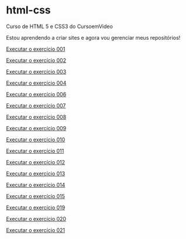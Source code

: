 # html-css
 Curso de HTML 5 e CSS3 do CursoemVideo

Estou aprendendo a criar sites e agora vou gerenciar meus repositórios!

<a href="https://ribeirogilberto.github.io/html-css/exercicios/ex001/index.html">Executar o exercício 001</a>

<a href="https://ribeirogilberto.github.io/html-css/exercicios/ex002/index.html">Executar o exercício 002</a>

<a href="https://ribeirogilberto.github.io/html-css/exercicios/ex003/index.html">Executar o exercício 003</a>

<a href="https://ribeirogilberto.github.io/html-css/exercicios/ex004/index.html">Executar o exercício 004</a>

<a href="https://ribeirogilberto.github.io/html-css/exercicios/ex006/index.html">Executar o exercício 006</a>

<a href="https://ribeirogilberto.github.io/html-css/exercicios/ex007/index.html">Executar o exercício 007</a>

<a href="https://ribeirogilberto.github.io/html-css/exercicios/ex008/index.html">Executar o exercício 008</a>

<a href="https://ribeirogilberto.github.io/html-css/exercicios/ex009/index.html">Executar o exercício 009</a>

<a href="https://ribeirogilberto.github.io/html-css/exercicios/ex010/index.html">Executar o exercício 010</a>

<a href="https://ribeirogilberto.github.io/html-css/exercicios/ex011/index.html">Executar o exercício 011</a>

<a href="https://ribeirogilberto.github.io/html-css/exercicios/ex012/index.html">Executar o exercício 012</a>

<a href="https://ribeirogilberto.github.io/html-css/exercicios/ex013/index.html">Executar o exercício 013</a>

<a href="https://ribeirogilberto.github.io/html-css/exercicios/ex014/index.html">Executar o exercício 014</a>

<a href="https://ribeirogilberto.github.io/html-css/exercicios/ex015/index.html">Executar o exercício 015</a>

<a href="https://ribeirogilberto.github.io/html-css/exercicios/ex019/index.html">Executar o exercício 019</a>

<a href="https://ribeirogilberto.github.io/html-css/exercicios/ex020/index.html">Executar o exercício 020</a>

<a href="https://ribeirogilberto.github.io/html-css/exercicios/ex021/index.html">Executar o exercício 021</a>
